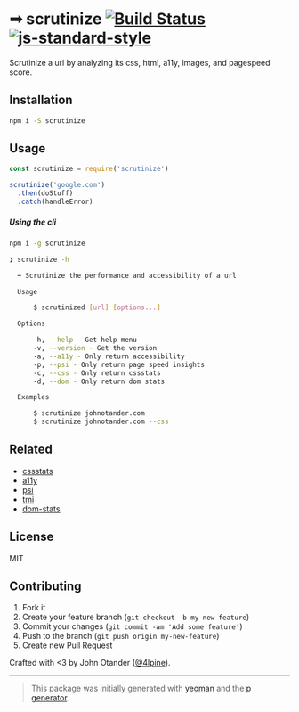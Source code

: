 # ➟ scrutinize [![Build Status](https://secure.travis-ci.org/johnotander/scrutinize.png?branch=master)](https://travis-ci.org/johnotander/scrutinize) [![js-standard-style](https://img.shields.io/badge/code%20style-standard-brightgreen.svg?style=flat)](https://github.com/feross/standard)

Scrutinize a url by analyzing its css, html, a11y, images, and pagespeed score.

## Installation

```sh
npm i -S scrutinize
```

## Usage

```javascript
const scrutinize = require('scrutinize')

scrutinize('google.com')
  .then(doStuff)
  .catch(handleError)
```

##### Using the cli

```sh
npm i -g scrutinize
```

```sh
❯ scrutinize -h

  ➟ Scrutinize the performance and accessibility of a url

  Usage

      $ scrutinized [url] [options...]

  Options

      -h, --help - Get help menu
      -v, --version - Get the version
      -a, --a11y - Only return accessibility
      -p, --psi - Only return page speed insights
      -c, --css - Only return cssstats
      -d, --dom - Only return dom stats

  Examples

      $ scrutinize johnotander.com
      $ scrutinize johnotander.com --css
```

## Related

- [cssstats](https://github.com/jxnblk/css-statistics)
- [a11y](https://github.com/addyosmani/a11y)
- [psi](https://github.com/addyosmani/psi)
- [tmi](https://github.com/addyosmani/tmi)
- [dom-stats](https://github.com/johnotander/dom-stats)

## License

MIT

## Contributing

1. Fork it
2. Create your feature branch (`git checkout -b my-new-feature`)
3. Commit your changes (`git commit -am 'Add some feature'`)
4. Push to the branch (`git push origin my-new-feature`)
5. Create new Pull Request

Crafted with <3 by John Otander ([@4lpine](https://twitter.com/4lpine)).

***

> This package was initially generated with [yeoman](http://yeoman.io) and the [p generator](https://github.com/johnotander/generator-p.git).
